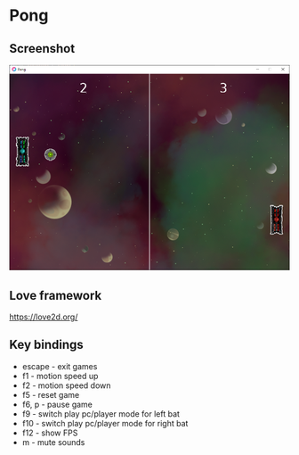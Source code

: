 # Pong

## Screenshot
![Alt text](img/game.png?raw=true "Pong")

## Love framework
https://love2d.org/

## Key bindings
- escape - exit games
- f1 - motion speed up
- f2 - motion speed down
- f5 - reset game 
- f6, p - pause game
- f9 - switch play pc/player mode for left bat
- f10 - switch play pc/player mode for right bat
- f12 - show FPS
- m - mute sounds
